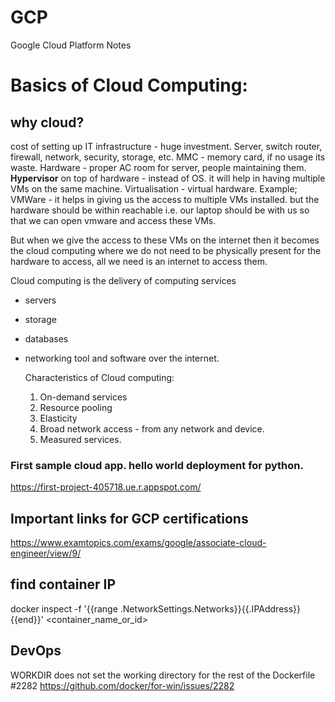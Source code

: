 # GCP
Google Cloud Platform Notes

# Basics of Cloud Computing:

## why cloud?
cost of setting up IT infrastructure - huge investment.
Server, switch router, firewall, network, security, storage, etc.
MMC - memory card, if no usage its waste.
Hardware - proper AC room for server, people maintaining them.
**Hypervisor** on top of hardware - instead of OS. it will help in having multiple VMs on the same machine.
Virtualisation - virtual hardware.
Example; VMWare - it helps in giving us the access to multiple VMs installed.
but the hardware should be within reachable i.e. our laptop should be with us so that we can open vmware and access these VMs.

But when we give the access to these VMs on the internet then it becomes the cloud computing where we do not need to be physically present for the hardware to access, all we need is an internet to access them.

Cloud computing is the delivery of computing services 
- servers
- storage
- databases
- networking tool and software over the internet.

  Characteristics of Cloud computing:
  1. On-demand services
  2. Resource pooling 
  3. Elasticity
  4. Broad network access - from any network and device.
  5. Measured services.


### First sample cloud app. hello world deployment for python.
https://first-project-405718.ue.r.appspot.com/


## Important links for GCP certifications
https://www.examtopics.com/exams/google/associate-cloud-engineer/view/9/

## find container IP
docker inspect -f '{{range .NetworkSettings.Networks}}{{.IPAddress}}{{end}}' <container_name_or_id>

## DevOps
WORKDIR does not set the working directory for the rest of the Dockerfile #2282
https://github.com/docker/for-win/issues/2282

